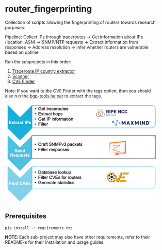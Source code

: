 # router_fingerprinting

Collection of scripts allowing the fingerprinting of routers towards research purposes. 

Pipeline:
Collect IPs through traceroutes -> Get information about IPs (location, ASN) -> SNMP/NTP requests -> Extract information from responses -> Address resolution -> Infer whether routers are vulnerable based on uptime

Run the subprojects in this order:

1. [Traceroute IP country extractor](https://github.com/andra1782/router_fingerprinting/tree/main/traceroute-ip-country-extractor)
2. [Scanner](https://github.com/andra1782/router_fingerprinting/tree/main/scanner)
3. [CVE Finder](https://github.com/andra1782/router_fingerprinting/tree/main/cve-finder)

Note: If you want to the CVE Finder with the tags option, then you should also run the [bgp-tools helper](https://github.com/andra1782/router_fingerprinting/tree/main/bgp-tools) to extract the tags. 

![Pipeline](pipeline.png)

## Prerequisites
```bash
pip install -r requirements.txt
```

**NOTE**: Each sub-project may also have other requirements, refer to their README-s for their installation and usage guides.
